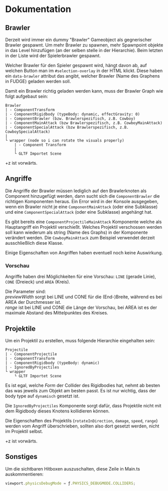 # Dokumentation

## Brawler

Derzeit wird immer ein dummy "Brawler" Gameobject als gegnerischer Brawler gespawnt. Um mehr Brawler zu spawnen, mehr Spawnpoint objekte in das Level hinzufügen (an der selben stelle in der Hierarchie). Beim letzten in der Liste wird der Spielerbrawler gespawnt.

Welcher Brawler für den Spieler gespawnt wird, hängt davon ab, auf welchen Button man im `#selection-overlay` in der HTML klickt. Diese haben ein `data-brawler` attribut das angibt, welcher Brawler (Name des Graphens in FUDGE) geladen werden soll.

Damit ein Brawler richtig geladen werden kann, muss der Brawler Graph wie folgt aufgebaut sein:

```
Brawler
| - ComponentTransform
| - ComponentRigidbody (typeBody: dynamic, effectGravity: 0)
| - ComponentBrawler (bzw. Brawlerspezifisch, z.B. Cowboy)
| - ComponentMainAttack (bzw Brawlerspezifisch, z.B. CowboyMainAttack)
| - ComponentSpecialAttack (bzw Brawlerspezifisch, z.B. CowboySpecialAttack)
|
└ wrapper (node so i can rotate the visuals properly)
    | - Component Transform
    |
    └ GLTF Importet Scene
```

+z ist vorwärts.

## Angriffe

Die Angriffe der Brawler müssen lediglich auf den Brawlerknoten als Component hinzugefügt werden, dann sucht sich die `ComponentBrawler` die richtigen Komponenten heraus. Ein Error wird in der Konsole ausgegeben, wenn ein Brawler nicht je eine `ComponentMainAttack` (oder eine Subklasse) und eine `ComponentSpecialAttack` (oder eine Subklasse) angehängt hat.

Es gibt bereits eine `ComponentProjectileMainAttack` Komponente welche als Hauptangriff ein Projektil verschießt. Welches Projektil verschossen werden soll kann wiederum als string (Name des Graphs) in der Komponente verändert werden. Die `CowboyMainAttack` zum Beispiel verwendet derzeit ausschließlich diese Klasse.

Einige Eigenschaften von Angriffen haben eventuell noch keine Auswirkung.

### Vorschau
Angriffe haben drei Möglichkeiten für eine Vorschau: `LINE` (gerade Linie), `CONE` (Dreieck) und `AREA` (Kreis).

Die Parameter sind:  
_previewWidth_ sorgt bei LINE und CONE für die (End-)Breite, während es bei AREA der Durchmesser ist.  
_range_ ist bei LINE und CONE die Länge der Vorschau, bei AREA ist es der maximale Abstand des Mittelpunktes des Kreises.

## Projektile

Um ein Projektil zu erstellen, muss folgende Hierarchie eingehalten sein:

```
Projectile
| - ComponentProjectile
| - ComponentTransform
| - ComponentRigidbody (typeBody: dynamic)
| - IgnoredByProjectiles
└ wrapper
    └ GLTF Importet Scene
```

Es ist egal, welche _Form_ der Collider des Rigidbodies hat, nehmt ab besten das was jeweils zum Objekt am besten passt. Es ist nur wichtig, dass der body type auf `dynamisch` gesetzt ist.

Die `IgnoredByProjectiles` Komponente sorgt dafür, dass Projektile nicht mit dem Rigidbody dieses Knotens kollidieren können.

Die Eigenschaften des Projektils (`rotateInDirection`, `damage`, `speed`, `range`) werden vom Angriff überschrieben, sollten also dort gesetzt werden, nicht im Projektil selbst.

+z ist vorwärts.

## Sonstiges

Um die sichtbaren Hitboxen auszuschalten, diese Zeile in Main.ts auskommentieren: 
```ts
viewport.physicsDebugMode = ƒ.PHYSICS_DEBUGMODE.COLLIDERS;
```